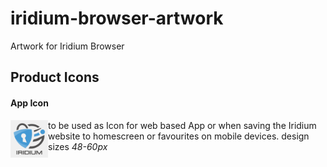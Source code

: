 # iridium-browser-artwork
Artwork for Iridium Browser

## Product Icons #
      
      
#### App Icon #
<a href="https://github.com/iridium-browser/artwork/blob/master/product-icon_RGB/iridium-app_icon.png"><img src="https://github.com/iridium-browser/artwork/blob/master/product-icon_RGB/iridium-app_icon.png" align="left" height="60" width="60" ></a>
to be used as Icon for web based App or when saving the Iridium website to homescreen or favourites on mobile devices.
design sizes *48-60px*
